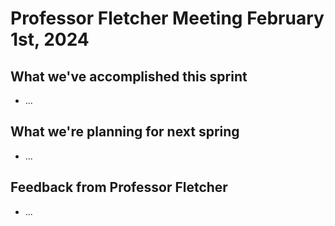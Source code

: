 # Professor Fletcher Meeting February 1st, 2024

## What we've accomplished this sprint
- ...

## What we're planning for next spring
- ...

## Feedback from Professor Fletcher
- ...